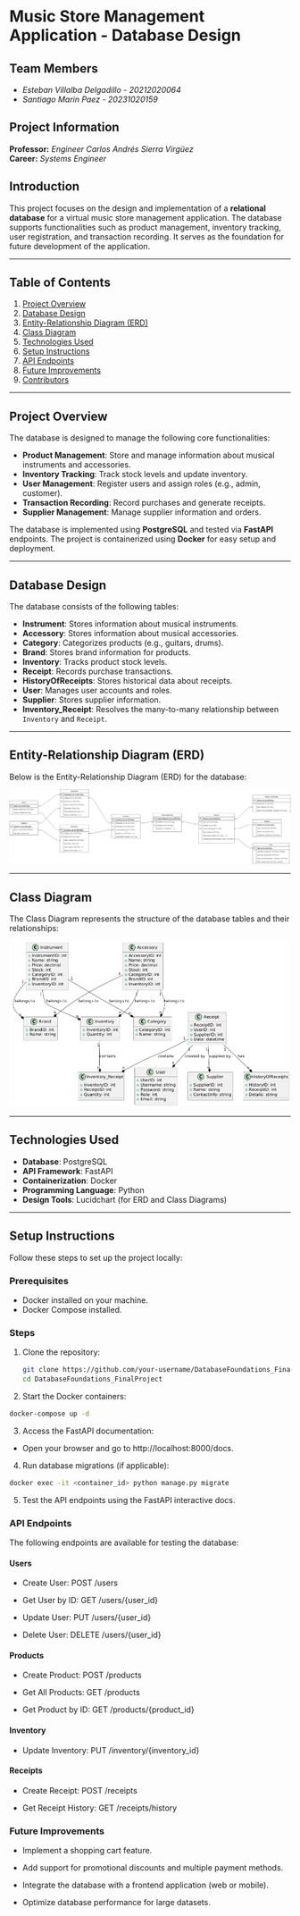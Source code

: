 # **Music Store Management Application - Database Design**

## Team Members

- *Esteban Villalba Delgadillo - 20212020064*
- *Santiago Marin Paez - 20231020159*

## Project Information

**Professor:** *Engineer Carlos Andrés Sierra Virgüez*  
**Career:** *Systems Engineer*  

## Introduction

This project focuses on the design and implementation of a **relational database** for a virtual music store management application. The database supports functionalities such as product management, inventory tracking, user registration, and transaction recording. It serves as the foundation for future development of the application.

---

## **Table of Contents**
1. [Project Overview](#project-overview)
2. [Database Design](#database-design)
3. [Entity-Relationship Diagram (ERD)](#entity-relationship-diagram-erd)
4. [Class Diagram](#class-diagram)
5. [Technologies Used](#technologies-used)
6. [Setup Instructions](#setup-instructions)
7. [API Endpoints](#api-endpoints)
8. [Future Improvements](#future-improvements)
9. [Contributors](#contributors)

---

## **Project Overview**
The database is designed to manage the following core functionalities:
- **Product Management**: Store and manage information about musical instruments and accessories.
- **Inventory Tracking**: Track stock levels and update inventory.
- **User Management**: Register users and assign roles (e.g., admin, customer).
- **Transaction Recording**: Record purchases and generate receipts.
- **Supplier Management**: Manage supplier information and orders.

The database is implemented using **PostgreSQL** and tested via **FastAPI** endpoints. The project is containerized using **Docker** for easy setup and deployment.

---

## **Database Design**
The database consists of the following tables:
- **Instrument**: Stores information about musical instruments.
- **Accessory**: Stores information about musical accessories.
- **Category**: Categorizes products (e.g., guitars, drums).
- **Brand**: Stores brand information for products.
- **Inventory**: Tracks product stock levels.
- **Receipt**: Records purchase transactions.
- **HistoryOfReceipts**: Stores historical data about receipts.
- **User**: Manages user accounts and roles.
- **Supplier**: Stores supplier information.
- **Inventory_Receipt**: Resolves the many-to-many relationship between `Inventory` and `Receipt`.

---

## **Entity-Relationship Diagram (ERD)**
Below is the Entity-Relationship Diagram (ERD) for the database:

![ER Diagram](./Attachments/ER_Ortizo_Shop.png)

---

## **Class Diagram**
The Class Diagram represents the structure of the database tables and their relationships:

![Class Diagram](./Attachments/CD_Ortizo_Shop.png)

---

## **Technologies Used**
- **Database**: PostgreSQL
- **API Framework**: FastAPI
- **Containerization**: Docker
- **Programming Language**: Python
- **Design Tools**: Lucidchart (for ERD and Class Diagrams)

---

## **Setup Instructions**
Follow these steps to set up the project locally:

### **Prerequisites**
- Docker installed on your machine.
- Docker Compose installed.

### **Steps**
1. Clone the repository:
   ```bash
   git clone https://github.com/your-username/DatabaseFoundations_FinalProject.git
   cd DatabaseFoundations_FinalProject
    ```
2. Start the Docker containers:

```bash
docker-compose up -d
```
3. Access the FastAPI documentation:
- Open your browser and go to http://localhost:8000/docs.

4. Run database migrations (if applicable):

```bash
docker exec -it <container_id> python manage.py migrate
```
5. Test the API endpoints using the FastAPI interactive docs.

### **API Endpoints**
The following endpoints are available for testing the database:

#### Users

- Create User: POST /users

- Get User by ID: GET /users/{user_id}

- Update User: PUT /users/{user_id}

- Delete User: DELETE /users/{user_id}

#### Products

- Create Product: POST /products

- Get All Products: GET /products

- Get Product by ID: GET /products/{product_id}

#### Inventory
- Update Inventory: PUT /inventory/{inventory_id}

#### Receipts
- Create Receipt: POST /receipts

- Get Receipt History: GET /receipts/history

### Future Improvements
- Implement a shopping cart feature.

- Add support for promotional discounts and multiple payment methods.

- Integrate the database with a frontend application (web or mobile).

- Optimize database performance for large datasets.


